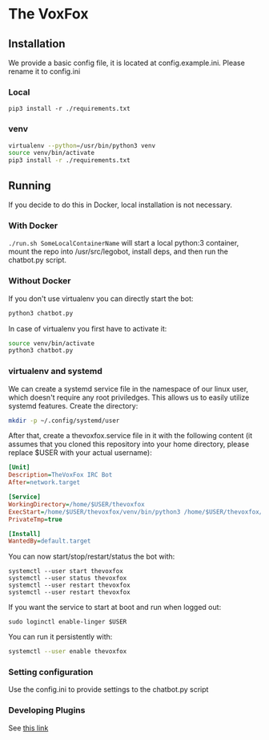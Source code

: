 # The VoxFox

## Installation

We provide a basic config file, it is located at config.example.ini. Please rename it to config.ini

### Local

`pip3 install -r ./requirements.txt`

### venv

```bash
virtualenv --python=/usr/bin/python3 venv
source venv/bin/activate
pip3 install -r ./requirements.txt
```

## Running

If you decide to do this in Docker, local installation is not necessary.

### With Docker

`./run.sh SomeLocalContainerName` will start a local python:3 container, mount the repo into /usr/src/legobot, install deps, and then run the chatbot.py script.

### Without Docker

If you don't use virtualenv you can directly start the bot:

```bash
python3 chatbot.py
```

In case of virtualenv you first have to activate it:

```bash
source venv/bin/activate
python3 chatbot.py
```

### virtualenv and systemd

We can create a systemd service file in the namespace of our linux user, which doesn't require any root priviledges. This allows us to easily utilize systemd features.
Create the directory:

```bash
mkdir -p ~/.config/systemd/user
```

After that, create a thevoxfox.service file in it with the following content (it assumes that you cloned this repository into your home directory, please replace $USER with your actual username):

```ini
[Unit]
Description=TheVoxFox IRC Bot
After=network.target

[Service]
WorkingDirectory=/home/$USER/thevoxfox
ExecStart=/home/$USER/thevoxfox/venv/bin/python3 /home/$USER/thevoxfox/chatbot.py
PrivateTmp=true

[Install]
WantedBy=default.target
```

You can now start/stop/restart/status the bot with:

```
systemctl --user start thevoxfox
systemctl --user status thevoxfox
systemctl --user restart thevoxfox
systemctl --user restart thevoxfox
```

If you want the service to start at boot and run when logged out:

```
sudo loginctl enable-linger $USER
```

You can run it persistently with:

```bash
systemctl --user enable thevoxfox
```

### Setting configuration

Use the config.ini to provide settings to the chatbot.py script

### Developing Plugins

See [this link](https://github.com/bbriggs/Legobot/blob/develop/docs/writing-a-lego.md)
